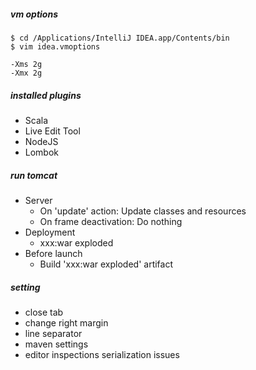 ##### vm options
```
$ cd /Applications/IntelliJ IDEA.app/Contents/bin
$ vim idea.vmoptions

-Xms 2g
-Xmx 2g
```

##### installed plugins
* Scala
* Live Edit Tool
* NodeJS
* Lombok

##### run tomcat
* Server
  * On 'update' action: Update classes and resources
  * On frame deactivation: Do nothing
* Deployment
  * xxx:war exploded
* Before launch
  * Build 'xxx:war exploded' artifact
  
##### setting
* close tab
* change right margin
* line separator
* maven settings
* editor inspections serialization issues